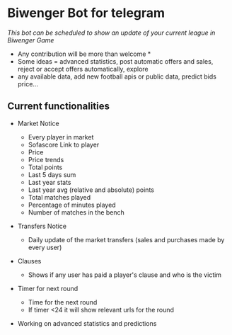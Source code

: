 # Biwenger Bot for telegram

_This bot can be scheduled to show an update of your current league in Biwenger Game_

* Any contribution will be more than welcome *
* Some ideas = advanced statistics, post automatic offers and sales, reject or accept offers automatically, explore 
* any available data, add new football apis or public data, predict bids price...
## Current functionalities

* Market Notice
  * Every player in market
  * Sofascore Link to player
  * Price
  * Price trends
  * Total points
  * Last 5 days sum
  * Last year stats
  * Last year avg (relative and absolute) points
  * Total matches played
  * Percentage of minutes played
  * Number of matches in the bench

* Transfers Notice
  * Daily update of the market transfers (sales and purchases made by every user)
* Clauses
  * Shows if any user has paid a player's clause and who is the victim
* Timer for next round
  * Time for the next round
  * If timer <24 it will show relevant urls for the round
* Working on advanced statistics and predictions
